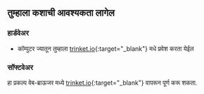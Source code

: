 ## तुम्हाला कशाची आवश्यकता लागेल

### हार्डवेअर

+ कॉम्पुटर ज्यातून तुम्हाला [trinket.io](https://trinket.io){:target="_blank"} मधे प्रवेश करता येईल

### सॉफ्टवेअर

हा प्रकल्प वेब-ब्राऊजर मध्ये [trinket.io](https://trinket.io){:target="_blank"} वापरून पूर्ण करू शकता.